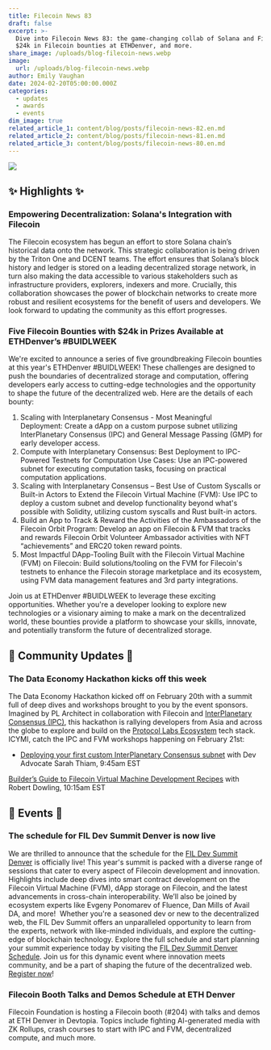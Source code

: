 ```yaml
---
title: Filecoin News 83
draft: false
excerpt: >-
  Dive into Filecoin News 83: the game-changing collab of Solana and Filecoin,
  $24k in Filecoin bounties at ETHDenver, and more.
share_image: /uploads/blog-filecoin-news.webp
image:
  url: /uploads/blog-filecoin-news.webp
author: Emily Vaughan
date: 2024-02-20T05:00:00.000Z
categories:
  - updates
  - awards
  - events
dim_image: true
related_article_1: content/blog/posts/filecoin-news-82.en.md
related_article_2: content/blog/posts/filecoin-news-81.en.md
related_article_3: content/blog/posts/filecoin-news-80.en.md
---
```


![](/uploads/Filecoin-News-83.webp)

## ✨ Highlights ✨

### Empowering Decentralization: Solana's Integration with Filecoin

The Filecoin ecosystem has begun an effort to store Solana chain’s historical data onto the network. This strategic collaboration is being driven by the Triton One and DCENT teams. The effort ensures that Solana’s block history and ledger is stored on a leading decentralized storage network, in turn also making the data accessible to various stakeholders such as infrastructure providers, explorers, indexers and more. Crucially, this collaboration showcases the power of blockchain networks to create more robust and resilient ecosystems for the benefit of users and developers. We look forward to updating the community as this effort progresses.

### Five Filecoin Bounties with $24k in Prizes Available at ETHDenver’s #BUIDLWEEK

We're excited to announce a series of five groundbreaking Filecoin bounties at this year's ETHDenver #BUIDLWEEK! These challenges are designed to push the boundaries of decentralized storage and computation, offering developers early access to cutting-edge technologies and the opportunity to shape the future of the decentralized web. Here are the details of each bounty:

1. Scaling with Interplanetary Consensus - Most Meaningful Deployment: Create a dApp on a custom purpose subnet utilizing InterPlanetary Consensus (IPC) and General Message Passing (GMP) for early developer access.
2. Compute with Interplanetary Consensus: Best Deployment to IPC-Powered Testnets for Computation Use Cases: Use an IPC-powered subnet for executing computation tasks, focusing on practical computation applications.
3. Scaling with Interplanetary Consensus – Best Use of Custom Syscalls or Built-in Actors to Extend the Filecoin Virtual Machine (FVM): Use IPC to deploy a custom subnet and develop functionality beyond what's possible with Solidity, utilizing custom syscalls and Rust built-in actors.
4. Build an App to Track & Reward the Activities of the Ambassadors of the Filecoin Orbit Program: Develop an app on Filecoin & FVM that tracks and rewards Filecoin Orbit Volunteer Ambassador activities with NFT “achievements” and ERC20 token reward points.
5. Most Impactful DApp-Tooling Built with the Filecoin Virtual Machine (FVM) on Filecoin: Build solutions/tooling on the FVM for Filecoin's testnets to enhance the Filecoin storage marketplace and its ecosystem, using FVM data management features and 3rd party integrations.

Join us at ETHDenver #BUIDLWEEK to leverage these exciting opportunities. Whether you're a developer looking to explore new technologies or a visionary aiming to make a mark on the decentralized world, these bounties provide a platform to showcase your skills, innovate, and potentially transform the future of decentralized storage.

## 🤝 Community Updates 🤝

### The Data Economy Hackathon kicks off this week

The Data Economy Hackathon kicked off on February 20th with a summit full of deep dives and workshops brought to you by the event sponsors. Imagined by PL Architect in collaboration with Filecoin and [InterPlanetary Consensus (IPC)](https://ipc.space/), this hackathon is rallying developers from Asia and across the globe to explore and build on the [Protocol Labs Ecosystem](https://www.plnetwork.io/) tech stack. ICYMI, catch the IPC and FVM workshops happening on February 21st:

- [Deploying your first custom InterPlanetary Consensus subnet](https://www.youtube.com/watch?v=iaoPhT7S5Jg) with Dev Advocate Sarah Thiam, 9:45am EST

[Builder’s Guide to Filecoin Virtual Machine Development Recipes](https://www.youtube.com/watch?v=YnAulERFCnM) with Robert Dowling, 10:15am EST

## 🎉 Events 🎉 

### The schedule for FIL Dev Summit Denver is now live

We are thrilled to announce that the schedule for the [FIL Dev Summit Denver](https://fildev.io/FDS-3) is officially live! This year's summit is packed with a diverse range of sessions that cater to every aspect of Filecoin development and innovation. Highlights include deep dives into smart contract development on the Filecoin Virtual Machine (FVM), dApp storage on Filecoin, and the latest advancements in cross-chain interoperability. We’ll also be joined by ecosystem experts like Evgeny Ponomarev of Fluence, Dan Mills of Avail DA, and more!  Whether you're a seasoned dev or new to the decentralized web, the FIL Dev Summit offers an unparalleled opportunity to learn from the experts, network with like-minded individuals, and explore the cutting-edge of blockchain technology. Explore the full schedule and start planning your summit experience today by visiting the [FIL Dev Summit Denver Schedule](https://fildev.io/FDS-3/list). Join us for this dynamic event where innovation meets community, and be a part of shaping the future of the decentralized web. [Register now](https://lu.ma/FDS-EthDenver)! 

### Filecoin Booth Talks and Demos Schedule at ETH Denver

Filecoin Foundation is hosting a Filecoin booth (#204) with talks and demos at ETH Denver in Devtopia. Topics include fighting AI-generated media with ZK Rollups, crash courses to start with IPC and FVM, decentralized compute, and much more.
